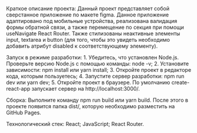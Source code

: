 Краткое описание проекта:
    Данный проект представляет собой cверстанное приложение по макетe figma. Данное приложение адаптировано под мобильные устройства, реализована валидация формы обратной связи, а также перемещение по секция при помощи useNavigate React Router. Также стилизованы неактивные элементы input, textarea и button (для того, чтобы это увидеть необходимо добавить атрибут disabled к соответствующему элементу).


Запуск в режиме разработки:
    1. Убедитесь, что установлен Node.js. Проверьте версию Node.js с помощью команды: node -v;
    2. Установите зависимости: npm install или yarn install;
    3. Откройте проект в редакторе кода, которым пользуетесь;
    4. Запустите сервер разработки: npm run dev или yarn dev;
    5. Откройте проект в браузере. По умолчанию create-react-app запускает сервер на http://localhost:3000/.


Сборка:
    Выполните команду npm run build или yarn build. После этого в проекте появится папка dist/, которую необходимо разместить на GitHub Pages.


Технологический стек:
    React;
    JavaScript;
    React Router.




